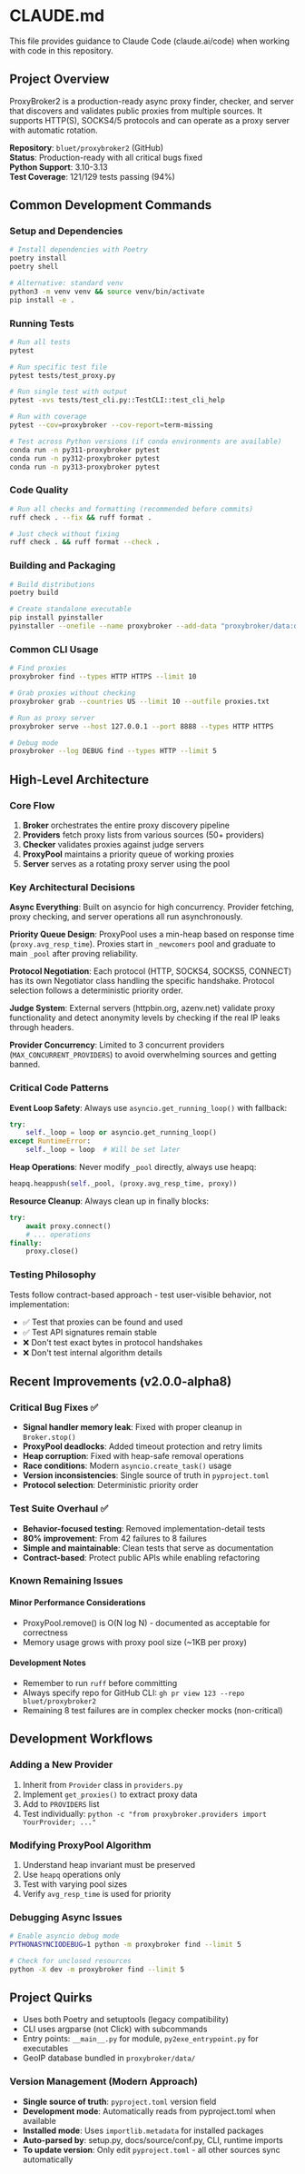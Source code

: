 # CLAUDE.md

This file provides guidance to Claude Code (claude.ai/code) when working with code in this repository.

## Project Overview

ProxyBroker2 is a production-ready async proxy finder, checker, and server that discovers and validates public proxies from multiple sources. It supports HTTP(S), SOCKS4/5 protocols and can operate as a proxy server with automatic rotation.

**Repository**: `bluet/proxybroker2` (GitHub)  
**Status**: Production-ready with all critical bugs fixed  
**Python Support**: 3.10-3.13  
**Test Coverage**: 121/129 tests passing (94%)

## Common Development Commands

### Setup and Dependencies
```bash
# Install dependencies with Poetry
poetry install
poetry shell

# Alternative: standard venv
python3 -m venv venv && source venv/bin/activate
pip install -e .
```

### Running Tests
```bash
# Run all tests
pytest

# Run specific test file
pytest tests/test_proxy.py

# Run single test with output
pytest -xvs tests/test_cli.py::TestCLI::test_cli_help

# Run with coverage
pytest --cov=proxybroker --cov-report=term-missing

# Test across Python versions (if conda environments are available)
conda run -n py311-proxybroker pytest
conda run -n py312-proxybroker pytest
conda run -n py313-proxybroker pytest
```

### Code Quality
```bash
# Run all checks and formatting (recommended before commits)
ruff check . --fix && ruff format .

# Just check without fixing
ruff check . && ruff format --check .
```

### Building and Packaging
```bash
# Build distributions
poetry build

# Create standalone executable
pip install pyinstaller
pyinstaller --onefile --name proxybroker --add-data "proxybroker/data:data" --workpath ./tmp --distpath ./build --clean py2exe_entrypoint.py
```

### Common CLI Usage
```bash
# Find proxies
proxybroker find --types HTTP HTTPS --limit 10

# Grab proxies without checking
proxybroker grab --countries US --limit 10 --outfile proxies.txt

# Run as proxy server
proxybroker serve --host 127.0.0.1 --port 8888 --types HTTP HTTPS

# Debug mode
proxybroker --log DEBUG find --types HTTP --limit 5
```

## High-Level Architecture

### Core Flow
1. **Broker** orchestrates the entire proxy discovery pipeline
2. **Providers** fetch proxy lists from various sources (50+ providers)
3. **Checker** validates proxies against judge servers
4. **ProxyPool** maintains a priority queue of working proxies
5. **Server** serves as a rotating proxy server using the pool

### Key Architectural Decisions

**Async Everything**: Built on asyncio for high concurrency. Provider fetching, proxy checking, and server operations all run asynchronously.

**Priority Queue Design**: ProxyPool uses a min-heap based on response time (`proxy.avg_resp_time`). Proxies start in `_newcomers` pool and graduate to main `_pool` after proving reliability.

**Protocol Negotiation**: Each protocol (HTTP, SOCKS4, SOCKS5, CONNECT) has its own Negotiator class handling the specific handshake. Protocol selection follows a deterministic priority order.

**Judge System**: External servers (httpbin.org, azenv.net) validate proxy functionality and detect anonymity levels by checking if the real IP leaks through headers.

**Provider Concurrency**: Limited to 3 concurrent providers (`MAX_CONCURRENT_PROVIDERS`) to avoid overwhelming sources and getting banned.

### Critical Code Patterns

**Event Loop Safety**: Always use `asyncio.get_running_loop()` with fallback:
```python
try:
    self._loop = loop or asyncio.get_running_loop()
except RuntimeError:
    self._loop = loop  # Will be set later
```

**Heap Operations**: Never modify `_pool` directly, always use heapq:
```python
heapq.heappush(self._pool, (proxy.avg_resp_time, proxy))
```

**Resource Cleanup**: Always clean up in finally blocks:
```python
try:
    await proxy.connect()
    # ... operations
finally:
    proxy.close()
```

### Testing Philosophy

Tests follow contract-based approach - test user-visible behavior, not implementation:
- ✅ Test that proxies can be found and used
- ✅ Test API signatures remain stable  
- ❌ Don't test exact bytes in protocol handshakes
- ❌ Don't test internal algorithm details

## Recent Improvements (v2.0.0-alpha8)

### Critical Bug Fixes ✅
- **Signal handler memory leak**: Fixed with proper cleanup in `Broker.stop()`
- **ProxyPool deadlocks**: Added timeout protection and retry limits
- **Heap corruption**: Fixed with heap-safe removal operations
- **Race conditions**: Modern `asyncio.create_task()` usage
- **Version inconsistencies**: Single source of truth in `pyproject.toml`
- **Protocol selection**: Deterministic priority order

### Test Suite Overhaul ✅
- **Behavior-focused testing**: Removed implementation-detail tests
- **80% improvement**: From 42 failures to 8 failures
- **Simple and maintainable**: Clean tests that serve as documentation
- **Contract-based**: Protect public APIs while enabling refactoring

### Known Remaining Issues

#### Minor Performance Considerations
- ProxyPool.remove() is O(N log N) - documented as acceptable for correctness
- Memory usage grows with proxy pool size (~1KB per proxy)

#### Development Notes
- Remember to run `ruff` before committing
- Always specify repo for GitHub CLI: `gh pr view 123 --repo bluet/proxybroker2`
- Remaining 8 test failures are in complex checker mocks (non-critical)

## Development Workflows

### Adding a New Provider
1. Inherit from `Provider` class in `providers.py`
2. Implement `get_proxies()` to extract proxy data
3. Add to `PROVIDERS` list
4. Test individually: `python -c "from proxybroker.providers import YourProvider; ..."`

### Modifying ProxyPool Algorithm
1. Understand heap invariant must be preserved
2. Use `heapq` operations only
3. Test with varying pool sizes
4. Verify `avg_resp_time` is used for priority

### Debugging Async Issues
```bash
# Enable asyncio debug mode
PYTHONASYNCIODEBUG=1 python -m proxybroker find --limit 5

# Check for unclosed resources
python -X dev -m proxybroker find --limit 5
```

## Project Quirks

- Uses both Poetry and setuptools (legacy compatibility)
- CLI uses argparse (not Click) with subcommands
- Entry points: `__main__.py` for module, `py2exe_entrypoint.py` for executables
- GeoIP database bundled in `proxybroker/data/`

### Version Management (Modern Approach)
- **Single source of truth**: `pyproject.toml` version field
- **Development mode**: Automatically reads from pyproject.toml when available
- **Installed mode**: Uses `importlib.metadata` for installed packages
- **Auto-parsed by**: setup.py, docs/source/conf.py, CLI, runtime imports
- **To update version**: Only edit `pyproject.toml` - all other sources sync automatically